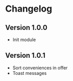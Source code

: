 # Changelog

## Version 1.0.0
- Init module

## Version 1.0.1
- Sort conveniences in offer
- Toast messages